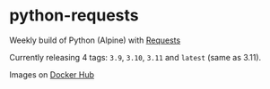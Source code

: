 # python-requests

Weekly build of Python (Alpine) with [Requests](https://requests.readthedocs.io/en/latest/)

Currently releasing 4 tags: `3.9`, `3.10`, `3.11` and `latest` (same as 3.11).

Images on [Docker Hub](https://hub.docker.com/r/xr09/python-requests)
